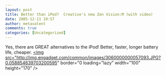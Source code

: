 ```yaml
---
layout: post
title: Better than iPod?  Creative's new Zen Vision:M (with video)
date: 2005-12-11 19:57
author: metavalent
comments: true
categories: [Uncategorized]
---
```

Yes, there are GREAT alternatives to the iPod!  Better, faster, longer battery life, cheaper.
<a rel="nofollow" href="http://www.engadget.com/entry/1234000157071380/"><img src="http://img.engadget.com/common/images/3060000000057093.JPG?0.058854639703200595" border="0 loading=”lazy” width="100" height="170" /></a>
